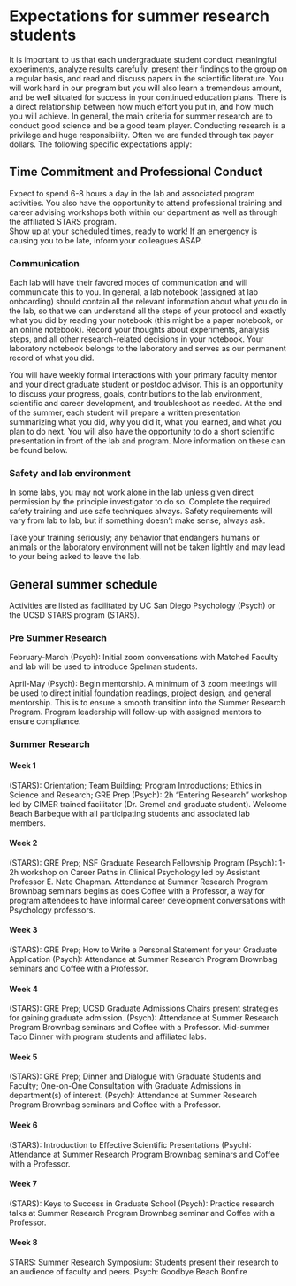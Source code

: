 # Expectations for summer research students

It is important to us that each undergraduate student conduct meaningful experiments, analyze results carefully, present their findings to the group on a regular basis, and read and discuss papers in the scientific literature. You will work hard in our program but you will also learn a tremendous amount, and be well situated for success in your continued education plans. There is a direct relationship between how much effort you put in, and how much you will achieve. In general, the main criteria for summer research are to conduct good science and be a good team player. Conducting research is a privilege and huge responsibility. Often we are funded through tax payer dollars. The following specific expectations apply:
 
## Time Commitment and Professional Conduct

Expect to spend 6-8 hours a day in the lab and associated program activities. You also have the opportunity to attend professional training and career advising workshops both within our department as well as through the affiliated STARS program.  
Show up at your scheduled times, ready to work! If an emergency is causing you to be late, inform your colleagues ASAP. 

### Communication 
Each lab will have their favored modes of communication and will communicate this to you. In general, a lab notebook (assigned at lab onboarding) should contain all the relevant information about what you do in the lab, so that we can understand all the steps of your protocol and exactly what you did by reading your notebook (this might be a paper notebook, or an online notebook). Record your thoughts about experiments, analysis steps, and all other research-related decisions in your notebook. Your laboratory notebook belongs to the laboratory and serves as our permanent record of what you did.

You will have weekly formal interactions with your primary faculty mentor and your direct graduate student or postdoc advisor. This is an opportunity to discuss your progress, goals, contributions to the lab environment, scientific and career development, and troubleshoot as needed.
At the end of the summer, each student will prepare a written presentation summarizing what you did, why you did it, what you learned, and what you plan to do next. You will also have the opportunity to do a short scientific presentation in front of the lab and program. More information on these can be found below.
               
### Safety and lab environment
In some labs, you may not work alone in the lab unless given direct permission by the principle investigator to do so.
Complete the required safety training and use safe techniques always. Safety requirements will vary from lab to lab, but if something doesn’t make sense, always ask.

Take your training seriously; any behavior that endangers humans or animals or the laboratory environment will not be taken lightly and may lead to your being asked to leave the lab.

## General summer schedule
Activities are listed as facilitated by UC San Diego Psychology (Psych) or the UCSD STARS program (STARS). 

### Pre Summer Research
February-March (Psych): Initial zoom conversations with Matched Faculty and lab will be used to introduce Spelman students.

April-May (Psych): Begin mentorship. A minimum of 3 zoom meetings will be used to direct initial foundation readings, project design, and general mentorship. This is to ensure a smooth transition into the Summer Research Program. Program leadership will follow-up with assigned mentors to ensure compliance. 

### Summer Research

#### Week 1
(STARS): Orientation; Team Building; Program Introductions; Ethics in Science and Research; GRE Prep 
(Psych): 2h “Entering Research” workshop led by CIMER trained facilitator (Dr. Gremel and graduate student).
Welcome Beach Barbeque with all participating students and associated lab members.
 
#### Week 2 
(STARS): GRE Prep; NSF Graduate Research Fellowship Program
(Psych): 1-2h workshop on Career Paths in Clinical Psychology led by Assistant Professor E. Nate Chapman. Attendance at Summer Research Program Brownbag seminars begins as does Coffee with a Professor, a way for program attendees to have informal career development conversations with Psychology professors. 

#### Week 3 
(STARS): GRE Prep; How to Write a Personal Statement for your Graduate Application 
(Psych): Attendance at Summer Research Program Brownbag seminars and Coffee with a Professor.
 
#### Week 4 
(STARS): GRE Prep; UCSD Graduate Admissions Chairs present strategies for gaining graduate admission.
(Psych): Attendance at Summer Research Program Brownbag seminars and Coffee with a Professor. 
Mid-summer Taco Dinner with program students and affiliated labs.
  
#### Week 5 
(STARS): GRE Prep; Dinner and Dialogue with Graduate Students and Faculty; One-on-One Consultation with Graduate Admissions in department(s) of interest. 
(Psych): Attendance at Summer Research Program Brownbag seminars and Coffee with a Professor. 

#### Week 6
(STARS): Introduction to Effective Scientific Presentations 
(Psych): Attendance at Summer Research Program Brownbag seminars and Coffee with a Professor. 

#### Week 7 
(STARS): Keys to Success in Graduate School 
(Psych): Practice research talks at Summer Research Program Brownbag seminar and Coffee with a Professor. 

#### Week 8
STARS: Summer Research Symposium:  Students present their research to an audience of faculty and peers.
Psych: Goodbye Beach Bonfire 